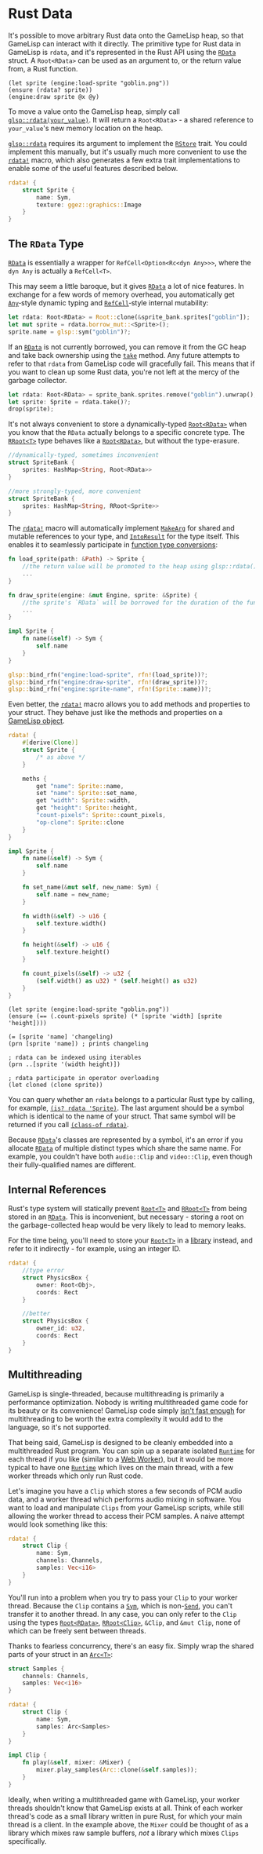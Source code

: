 # Rust Data

It's possible to move arbitrary Rust data onto the GameLisp heap, so that GameLisp can interact
with it directly. The primitive type for Rust data in GameLisp is `rdata`, and it's represented 
in the Rust API using the [`RData`] struct. A `Root<RData>` can be used as an argument to, or the 
return value from, a Rust function.

	(let sprite (engine:load-sprite "goblin.png"))
	(ensure (rdata? sprite))
	(engine:draw sprite @x @y)

To move a value onto the GameLisp heap, simply call [`glsp::rdata(your_value)`]. It will return a
`Root<RData>` - a shared reference to `your_value`'s new memory location on the heap.

[`glsp::rdata`] requires its argument to implement the [`RStore`] trait. You could implement this 
manually, but it's usually much more convenient to use the [`rdata!`] macro, which also generates 
a few extra trait implementations to enable some of the useful features described below.
	
```rust
rdata! {
	struct Sprite {
		name: Sym,
		texture: ggez::graphics::Image
	}
}
```

[`RData`]: https://docs.rs/glsp/*/glsp/struct.RData.html
[`glsp::rdata(your_value)`]: https://docs.rs/glsp/*/glsp/fn.rdata.html
[`glsp::rdata`]: https://docs.rs/glsp/*/glsp/fn.rdata.html
[`RStore`]: https://docs.rs/glsp/*/glsp/struct.RStore.html
[`rdata!`]: https://docs.rs/glsp/*/glsp/macro.rdata.html


## The `RData` Type

[`RData`] is essentially a wrapper for `RefCell<Option<Rc<dyn Any>>>`, where the `dyn Any` is
actually a `RefCell<T>`.

This may seem a little baroque, but it gives [`RData`] a lot of nice features. In exchange for a 
few words of memory overhead, you automatically get [`Any`]‑style dynamic typing and 
[`RefCell`]‑style internal mutability:

[`Any`]: https://doc.rust-lang.org/std/any/trait.Any.html
[`RefCell`]: https://doc.rust-lang.org/std/cell/struct.RefCell.html
	
```rust
let rdata: Root<RData> = Root::clone(&sprite_bank.sprites["goblin"]);
let mut sprite = rdata.borrow_mut::<Sprite>();
sprite.name = glsp::sym("goblin")?;
```

If an [`RData`] is not currently borrowed, you can remove it from the GC heap and take back 
ownership using the [`take`] method. Any future attempts to refer to that `rdata` from 
GameLisp code will gracefully fail. This means that if you want to clean up some Rust data, 
you're not left at the mercy of the garbage collector.

[`take`]: https://docs.rs/glsp/*/glsp/struct.RData.html#method.take

```rust
let rdata: Root<RData> = sprite_bank.sprites.remove("goblin").unwrap();
let sprite: Sprite = rdata.take()?;
drop(sprite);
```

It's not always convenient to store a dynamically-typed [`Root<RData>`] when you know 
that the `RData` actually belongs to a specific concrete type. The [`RRoot<T>`] type behaves 
like a [`Root<RData>`], but without the type-erasure.

[`Root<RData>`]: https://docs.rs/glsp/*/glsp/struct.Root.html
[`RRoot<T>`]: https://docs.rs/glsp/*/glsp/struct.RRoot.html

```rust
//dynamically-typed, sometimes inconvenient
struct SpriteBank {
	sprites: HashMap<String, Root<RData>>
}

//more strongly-typed, more convenient
struct SpriteBank {
	sprites: HashMap<String, RRoot<Sprite>>
}
```

The [`rdata!`] macro will automatically implement [`MakeArg`] for shared and mutable references to 
your type, and [`IntoResult`] for the type itself. This enables it to seamlessly participate 
in [function type conversions](rust-functions.md#type-conversions):

[`rdata!`]: https://docs.rs/glsp/*/glsp/macro.rdata.html
[`MakeArg`]: https://docs.rs/glsp/*/glsp/trait.MakeArg.html
[`IntoResult`]: https://docs.rs/glsp/*/glsp/trait.IntoResult.html

```rust
fn load_sprite(path: &Path) -> Sprite {
	//the return value will be promoted to the heap using glsp::rdata()
	...
}

fn draw_sprite(engine: &mut Engine, sprite: &Sprite) {
	//the sprite's `RData` will be borrowed for the duration of the function
	...
}

impl Sprite {
	fn name(&self) -> Sym {
		self.name
	}
}

glsp::bind_rfn("engine:load-sprite", rfn!(load_sprite))?;
glsp::bind_rfn("engine:draw-sprite", rfn!(draw_sprite))?;
glsp::bind_rfn("engine:sprite-name", rfn!(Sprite::name))?;
```

Even better, the [`rdata!`] macro allows you to add methods and properties to your struct. They
behave just like the methods and properties on a [GameLisp object](object-oriented-programming.md).

```rust
rdata! {
	#[derive(Clone)]
	struct Sprite { 
		/* as above */
	}

	meths {
		get "name": Sprite::name,
		set "name": Sprite::set_name,
		get "width": Sprite::width,
		get "height": Sprite::height,
		"count-pixels": Sprite::count_pixels,
		"op-clone": Sprite::clone
	}
}

impl Sprite {
	fn name(&self) -> Sym {
		self.name
	}

	fn set_name(&mut self, new_name: Sym) {
		self.name = new_name;
	}

	fn width(&self) -> u16 {
		self.texture.width()
	}

	fn height(&self) -> u16 {
		self.texture.height()
	}

	fn count_pixels(&self) -> u32 {
		(self.width() as u32) * (self.height() as u32)
	}
}
```

<span></span>

	(let sprite (engine:load-sprite "goblin.png"))
	(ensure (== (.count-pixels sprite) (* [sprite 'width] [sprite 'height])))

	(= [sprite 'name] 'changeling)
	(prn [sprite 'name]) ; prints changeling

	; rdata can be indexed using iterables
	(prn ..[sprite '(width height)])

	; rdata participate in operator overloading
	(let cloned (clone sprite))

You can query whether an `rdata` belongs to a particular Rust type by calling, for example, 
[`(is? rdata 'Sprite)`](../std/is-p). The last argument should be a symbol which is identical 
to the name of your struct. That same symbol will be returned if you call 
[`(class-of rdata)`](../std/class-of).

Because [`RData`]'s classes are represented by a symbol, it's an error if you allocate [`RData`] of
multiple distinct types which share the same name. For example, you couldn't have both 
`audio::Clip` and `video::Clip`, even though their fully-qualified names are different.


## Internal References

Rust's type system will statically prevent [`Root<T>`] and [`RRoot<T>`] from being stored in an 
[`RData`]. This is inconvenient, but necessary - storing a root on the garbage-collected heap
would be very likely to lead to memory leaks.

[`Root<T>`]: https://docs.rs/glsp/*/glsp/struct.Root.html

For the time being, you'll need to store your [`Root<T>`] in a [library](libraries.md) instead, 
and refer to it indirectly - for example, using an integer ID.

```rust	
rdata! {
	//type error
	struct PhysicsBox {
		owner: Root<Obj>,
		coords: Rect
	}

	//better
	struct PhysicsBox {
		owner_id: u32,
		coords: Rect
	}
}
```


## Multithreading

GameLisp is single-threaded, because multithreading is primarily a performance optimization. 
Nobody is writing multithreaded game code for its beauty or its convenience! GameLisp code simply 
[isn't fast enough](performance-figures.md) for multithreading to be worth the extra complexity it
would add to the language, so it's not supported.

That being said, GameLisp is designed to be cleanly embedded into a multithreaded Rust program.
You can spin up a separate isolated [`Runtime`] for each thread if you like (similar to a 
[Web Worker]), but it would be more typical to have one [`Runtime`] which lives on the main 
thread, with a few worker threads which only run Rust code.

[`Runtime`]: https://docs.rs/glsp/*/glsp/struct.Runtime.html
[Web Worker]: https://developer.mozilla.org/en-US/docs/Web/API/Web_Workers_API

Let's imagine you have a `Clip` which stores a few seconds of PCM audio data, and a worker thread
which performs audio mixing in software. You want to load and manipulate `Clips` from your GameLisp
scripts, while still allowing the worker thread to access their PCM samples. A naive attempt 
would look something like this:
	
```rust
rdata! {
	struct Clip {
		name: Sym,
		channels: Channels,
		samples: Vec<i16>
	}
}
```

You'll run into a problem when you try to pass your `Clip` to your worker thread. Because the
`Clip` contains a [`Sym`], which is non-[`Send`], you can't transfer it to another thread. In any
case, you can only refer to the `Clip` using the types [`Root<RData>`], [`RRoot<Clip>`], `&Clip`, and 
`&mut Clip`, none of which can be freely sent between threads.

Thanks to fearless concurrency, there's an easy fix. Simply wrap the shared parts of your
struct in an [`Arc<T>`]:

[`Sym`]: https://docs.rs/glsp/*/glsp/struct.Sym.html
[`Send`]: https://doc.rust-lang.org/std/marker/trait.Send.html
[`RRoot<Clip>`]: https://docs.rs/glsp/*/glsp/struct.RRoot.html
[`Arc<T>`]: https://doc.rust-lang.org/std/sync/struct.Arc.html

```rust
struct Samples {
	channels: Channels,
	samples: Vec<i16>
}

rdata! {
	struct Clip {
		name: Sym,
		samples: Arc<Samples>
	}
}

impl Clip {
	fn play(&self, mixer: &Mixer) {
		mixer.play_samples(Arc::clone(&self.samples));
	}
}
```

Ideally, when writing a multithreaded game with GameLisp, your worker threads shouldn't know that 
GameLisp exists at all. Think of each worker thread's code as a small library written in pure Rust, 
for which your main thread is a client. In the example above, the `Mixer` could be thought of as
a library which mixes raw sample buffers, *not* a library which mixes `Clips` specifically.
